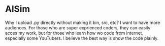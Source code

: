 # AISim
Why I upload .py directly without making it bin, src, etc?
I want to have more audiences. For those who are super exprienced coders, they can easily acces my work, but for those who learn how wo code from Internet, especially some YouTubers. I believe the best way is show the code plainly.

